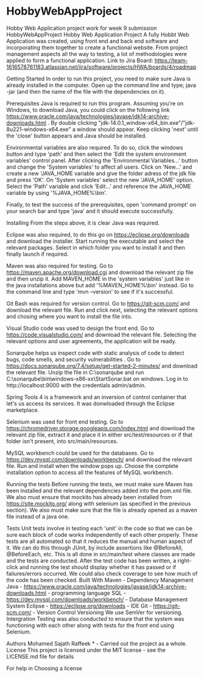# HobbyWebAppProject
Hobby Web Application project work for week 9 submission
HobbyWebAppProject
Hobby Web Application Project A fully Hobbt Web Application was created, using front end and back end software and incorporating them together to create a functional website. From project management aspects all the way to testing, a lot of methodologies were applied to form a functional application. Link to Jira Board: https://team-1616578761183.atlassian.net/jira/software/projects/HWA/boards/4/roadmap

Getting Started In order to run this project, you need to make sure Java is already installed in the computer. Open up the command line and type; java -jar (and then the name of the file with the dependencies on it).

Prerequisites Java is required to run this program. Assuming you're on Windows, to download Java, you could click on the following link https://www.oracle.com/java/technologies/javase/jdk14-archive-downloads.html . By double clicking "jdk-14.0.1_window-x64_bin.exe"/"jdk-8u221-windows-x64.exe" a window should appear. Keep clicking 'next' until the 'close' button appears and Java should be installed.

Environmental variables are also required. To do so, click the windows button and type 'path' and then select the 'Edit the system environment variables' control panel. After clicking the 'Environmental Variables...' button and change the 'System variables' to affect all users. Click on 'New...' and create a new 'JAVA_HOME variable and give the folder adress of the jdk file and press 'OK'. On 'System variables' select the new 'JAVA_HOME' option. Select the 'Path' variable and click 'Edit...' and reference the JAVA_HOME variable by using '%JAVA_HOME%\bin'.

Finally, to test the success of the prerequisites, open 'command prompt' on your search bar and type 'java' and it should execute successfully.

Installing From the steps above, it is clear Java was required.

Eclipse was also required, to do this go on https://eclipse.org/downloads and download the installer. Start running the executable and select the relevant packages. Select in which folder you want to install it and then finally launch if required.

Maven was also required for testing. Go to https://maven.apache.org/download.cgi and download the relevant zip file and then unzip it. Add MAVEN_HOME in the 'system variables' just like in the java installations above but add '%MAVEN_HOME%\bin' instead. Go to the command line and type 'mvn –version' to see if it's successful.

Git Bash was required for version control. Go to https://git-scm.com/ and download the relevant file. Run and click next, selecting the relevant options and chosing where you want to install the file into.

Visual Studio code was used to design the front end. Go to https://code.visualstudio.com/ and download the relevant file. Selecting the relevant options and user agreements, the application will be ready.

Sonarqube helps us inspect code with static analysis of code to detect bugs, code smells, and security vulnerabilities . Go to https://docs.sonarqube.org/7.4/setup/get-started-2-minutes/ and download the relevant file. Unzip the file in C:\sonarqube and run C:\sonarqube\bin\windows-x86-xx\StartSonar.bat on windows. Log in to http://localhost:9000 with the credentials admin/admin.

Spring Tools 4 is a framework and an inversion of control container that let's us access its services. It was donwloaded through the Eclipse marketplace.

Selenium was used for front end testing. Go to https://chromedriver.storage.googleapis.com/index.html and download the relevant zip file, extract it and place it in either src/test/resources or if that folder isn't present, into src/main/resources.

MySQL workbench could be used for the databases. Go to https://dev.mysql.com/downloads/workbench/ and download the relevant file. Run and install when the window pops up. Choose the complete installation option to access all the features of MySQL workbench.

Running the tests
Before running the tests, we must make sure Maven has been installed and the relevant dependencies added into the pom.xml file. We also must ensure that mockito has already been installed from https://site.mockito.org/ along with selenium (as specified in the previous section). We also must make sure that the file is already opened as a maven file instead of a java one.

Tests
Unit tests involve in testing each 'unit' in the code so that we can be sure each block of code works independently of each other properly. These tests are all automated so that it reduces the manual and human aspect of it. We can do this through JUnit, by include assertions like @BeforeAll, @BeforeEach, etc. This is all done in src/main/test where classes are made and the tests are conducted. After the test code has been written, a right-click and running the test should display whether it has passed or if failures/errors occurred. We could also check coverage to see how much of the code has been checked. Built With Maven - Dependency Management Java - https://www.oracle.com/java/technologies/javase/jdk14-archive-downloads.html - programming language SQL - https://dev.mysql.com/downloads/workbench/ - Database Management System Eclipse - https://eclipse.org/downloads - IDE Git - https://git-scm.com/ - Version Control Versioning We use SemVer for versioning.
Intergration Testing was also conducted to ensure that the system was functioning with each other along with tests for the front end using Selenium.


Authors Mohamed Sajath Raffeek * - Carried out the project as a whole. License This project is licensed under the MIT license - see the LICENSE.md file for details

For help in Choosing a license
